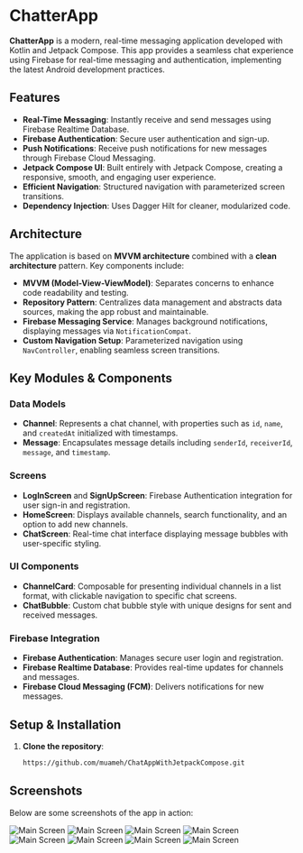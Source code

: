 # ChatterApp

**ChatterApp** is a modern, real-time messaging application developed with Kotlin and Jetpack Compose. This app provides a seamless chat experience using Firebase for real-time messaging and authentication, implementing the latest Android development practices.

## Features

- **Real-Time Messaging**: Instantly receive and send messages using Firebase Realtime Database.
- **Firebase Authentication**: Secure user authentication and sign-up.
- **Push Notifications**: Receive push notifications for new messages through Firebase Cloud Messaging.
- **Jetpack Compose UI**: Built entirely with Jetpack Compose, creating a responsive, smooth, and engaging user experience.
- **Efficient Navigation**: Structured navigation with parameterized screen transitions.
- **Dependency Injection**: Uses Dagger Hilt for cleaner, modularized code.

## Architecture

The application is based on **MVVM architecture** combined with a **clean architecture** pattern. Key components include:

- **MVVM (Model-View-ViewModel)**: Separates concerns to enhance code readability and testing.
- **Repository Pattern**: Centralizes data management and abstracts data sources, making the app robust and maintainable.
- **Firebase Messaging Service**: Manages background notifications, displaying messages via `NotificationCompat`.
- **Custom Navigation Setup**: Parameterized navigation using `NavController`, enabling seamless screen transitions.

## Key Modules & Components

### Data Models

- **Channel**: Represents a chat channel, with properties such as `id`, `name`, and `createdAt` initialized with timestamps.
- **Message**: Encapsulates message details including `senderId`, `receiverId`, `message`, and `timestamp`.

### Screens

- **LogInScreen** and **SignUpScreen**: Firebase Authentication integration for user sign-in and registration.
- **HomeScreen**: Displays available channels, search functionality, and an option to add new channels.
- **ChatScreen**: Real-time chat interface displaying message bubbles with user-specific styling.

### UI Components

- **ChannelCard**: Composable for presenting individual channels in a list format, with clickable navigation to specific chat screens.
- **ChatBubble**: Custom chat bubble style with unique designs for sent and received messages.

### Firebase Integration

- **Firebase Authentication**: Manages secure user login and registration.
- **Firebase Realtime Database**: Provides real-time updates for channels and messages.
- **Firebase Cloud Messaging (FCM)**: Delivers notifications for new messages.

## Setup & Installation

1. **Clone the repository**:
   ```bash
   https://github.com/muameh/ChatAppWithJetpackCompose.git


## Screenshots

Below are some screenshots of the app in action:

![Main Screen](screenshts/Screenshot_1730732845.png)
![Main Screen](screenshts/Screenshot_1730732866.png)
![Main Screen](screenshts/Screenshot_1730732873.png)
![Main Screen](screenshts/Screenshot_1730732908.png)
![Main Screen](screenshts/Screenshot_1730732913.png)
![Main Screen](screenshts/Screenshot_1730732924.png)
![Main Screen](screenshts/Screenshot_1730730323.png)
![Main Screen](screenshts/Screenshot_1730732947.png)



